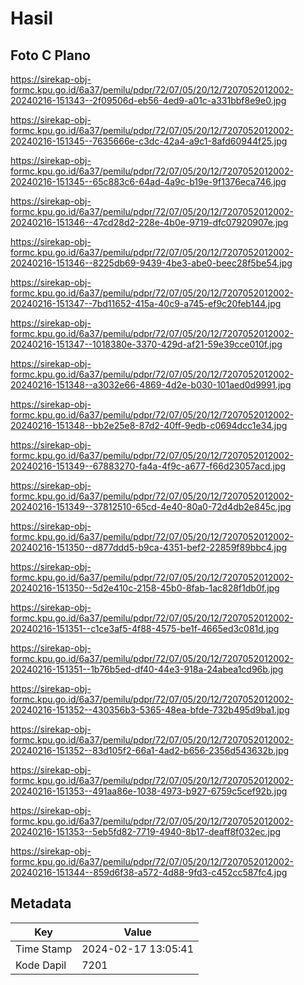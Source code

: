 # Hasil

## Foto C Plano

https://sirekap-obj-formc.kpu.go.id/6a37/pemilu/pdpr/72/07/05/20/12/7207052012002-20240216-151343--2f09506d-eb56-4ed9-a01c-a331bbf8e9e0.jpg

https://sirekap-obj-formc.kpu.go.id/6a37/pemilu/pdpr/72/07/05/20/12/7207052012002-20240216-151345--7635666e-c3dc-42a4-a9c1-8afd60944f25.jpg

https://sirekap-obj-formc.kpu.go.id/6a37/pemilu/pdpr/72/07/05/20/12/7207052012002-20240216-151345--65c883c6-64ad-4a9c-b19e-9f1376eca746.jpg

https://sirekap-obj-formc.kpu.go.id/6a37/pemilu/pdpr/72/07/05/20/12/7207052012002-20240216-151346--47cd28d2-228e-4b0e-9719-dfc07920907e.jpg

https://sirekap-obj-formc.kpu.go.id/6a37/pemilu/pdpr/72/07/05/20/12/7207052012002-20240216-151346--8225db69-9439-4be3-abe0-beec28f5be54.jpg

https://sirekap-obj-formc.kpu.go.id/6a37/pemilu/pdpr/72/07/05/20/12/7207052012002-20240216-151347--7bd11652-415a-40c9-a745-ef9c20feb144.jpg

https://sirekap-obj-formc.kpu.go.id/6a37/pemilu/pdpr/72/07/05/20/12/7207052012002-20240216-151347--1018380e-3370-429d-af21-59e39cce010f.jpg

https://sirekap-obj-formc.kpu.go.id/6a37/pemilu/pdpr/72/07/05/20/12/7207052012002-20240216-151348--a3032e66-4869-4d2e-b030-101aed0d9991.jpg

https://sirekap-obj-formc.kpu.go.id/6a37/pemilu/pdpr/72/07/05/20/12/7207052012002-20240216-151348--bb2e25e8-87d2-40ff-9edb-c0694dcc1e34.jpg

https://sirekap-obj-formc.kpu.go.id/6a37/pemilu/pdpr/72/07/05/20/12/7207052012002-20240216-151349--67883270-fa4a-4f9c-a677-f66d23057acd.jpg

https://sirekap-obj-formc.kpu.go.id/6a37/pemilu/pdpr/72/07/05/20/12/7207052012002-20240216-151349--37812510-65cd-4e40-80a0-72d4db2e845c.jpg

https://sirekap-obj-formc.kpu.go.id/6a37/pemilu/pdpr/72/07/05/20/12/7207052012002-20240216-151350--d877ddd5-b9ca-4351-bef2-22859f89bbc4.jpg

https://sirekap-obj-formc.kpu.go.id/6a37/pemilu/pdpr/72/07/05/20/12/7207052012002-20240216-151350--5d2e410c-2158-45b0-8fab-1ac828f1db0f.jpg

https://sirekap-obj-formc.kpu.go.id/6a37/pemilu/pdpr/72/07/05/20/12/7207052012002-20240216-151351--c1ce3af5-4f88-4575-be1f-4665ed3c081d.jpg

https://sirekap-obj-formc.kpu.go.id/6a37/pemilu/pdpr/72/07/05/20/12/7207052012002-20240216-151351--1b76b5ed-df40-44e3-918a-24abea1cd96b.jpg

https://sirekap-obj-formc.kpu.go.id/6a37/pemilu/pdpr/72/07/05/20/12/7207052012002-20240216-151352--430356b3-5365-48ea-bfde-732b495d9ba1.jpg

https://sirekap-obj-formc.kpu.go.id/6a37/pemilu/pdpr/72/07/05/20/12/7207052012002-20240216-151352--83d105f2-66a1-4ad2-b656-2356d543632b.jpg

https://sirekap-obj-formc.kpu.go.id/6a37/pemilu/pdpr/72/07/05/20/12/7207052012002-20240216-151353--491aa86e-1038-4973-b927-6759c5cef92b.jpg

https://sirekap-obj-formc.kpu.go.id/6a37/pemilu/pdpr/72/07/05/20/12/7207052012002-20240216-151353--5eb5fd82-7719-4940-8b17-deaff8f032ec.jpg

https://sirekap-obj-formc.kpu.go.id/6a37/pemilu/pdpr/72/07/05/20/12/7207052012002-20240216-151344--859d6f38-a572-4d88-9fd3-c452cc587fc4.jpg


## Metadata

| Key        | Value               |
| ---------- | ------------------- |
| Time Stamp | 2024-02-17 13:05:41 |
| Kode Dapil | 7201                |



